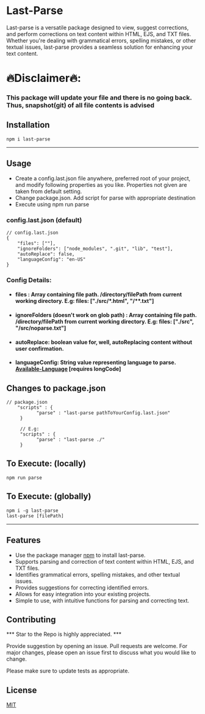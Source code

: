# Last-Parse
Last-parse is a versatile package designed to view, suggest corrections, and perform corrections on text content within HTML, EJS, and TXT files. Whether you're dealing with grammatical errors, spelling mistakes, or other textual issues, last-parse provides a seamless solution for enhancing your text content.

# 🔥Disclaimer🔥:
### This package will update your file and there is no going back. Thus, snapshot(git) of all file contents is advised 

## Installation
```node
npm i last-parse
```
---
## Usage
- Create a config.last.json file anywhere, preferred root of your project, and modify following properties as you like. Properties not given are taken from default setting.
- Change package.json. Add script for parse with appropriate destination
- Execute using npm run parse

### config.last.json (default)
```node
// config.last.json
{
    "files": [""],
	"ignoreFolders": ["node_modules", ".git", "lib", "test"],
	"autoReplace": false,
	"languageConfig": "en-US"
}
```

### Config Details:
- #### files : Array  containing file path. /directory/filePath from current working directory. E.g: files: ["./src/*.html", "/**.txt"]
- #### ignoreFolders (doesn't work on glob path) : Array containing file path. /directory/filePath from current working directory. E.g: files: ["./src", "/src/noparse.txt"]
- #### autoReplace: boolean value for, well, autoReplacing content without user confirmation.
- #### languageConfig: String value representing language to parse. [Available-Language](https://api.languagetoolplus.com/v2/languages) [requires longCode]

## Changes to package.json
```node
// package.json
    "scripts" : {
           "parse" : "last-parse pathToYourConfig.last.json"
     }

     // E.g:
     "scripts" : {
           "parse" : "last-parse ./"
     }
``` 


## To Execute: (locally)
```node
npm run parse
```
## To Execute: (globally)
```node
npm i -g last-parse
last-parse [filePath]
```
---


## Features
- Use the package manager [npm](https://www.npmjs.com/) to install last-parse.
- Supports parsing and correction of text content within HTML, EJS, and TXT files.
- Identifies grammatical errors, spelling mistakes, and other textual issues.
- Provides suggestions for correcting identified errors.
- Allows for easy integration into your existing projects.
- Simple to use, with intuitive functions for parsing and correcting text.

## Contributing
*** Star to the Repo is highly appreciated. ***

Provide suggestion by opening an issue.
Pull requests are welcome. For major changes, please open an issue first
to discuss what you would like to change.

Please make sure to update tests as appropriate.

## License

[MIT](https://choosealicense.com/licenses/mit/)